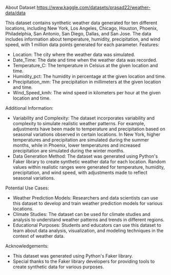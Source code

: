 About Dataset
https://www.kaggle.com/datasets/prasad22/weather-data/data

This dataset contains synthetic weather data generated for ten different locations, including New York, Los Angeles, Chicago, Houston, Phoenix, Philadelphia, San Antonio, San Diego, Dallas, and San Jose. The data includes information about temperature, humidity, precipitation, and wind speed, with 1 million data points generated for each parameter.
Features:

- Location: The city where the weather data was simulated.
- Date_Time: The date and time when the weather data was recorded.
- Temperature_C: The temperature in Celsius at the given location and time.
- Humidity_pct: The humidity in percentage at the given location and time.
- Precipitation_mm: The precipitation in millimeters at the given location and time.
- Wind_Speed_kmh: The wind speed in kilometers per hour at the given location and time.

Additional Information:

- Variability and Complexity: The dataset incorporates variability and complexity to simulate realistic weather patterns. For example, adjustments have been made to temperature and precipitation based on seasonal variations observed in certain locations. In New York, higher temperatures and precipitation are simulated during the summer months, while in Phoenix, lower temperatures and increased precipitation are simulated during the winter months.
- Data Generation Method: The dataset was generated using Python's Faker library to create synthetic weather data for each location. Random values within realistic ranges were generated for temperature, humidity, precipitation, and wind speed, with adjustments made to reflect seasonal variations.

Potential Use Cases:

- Weather Prediction Models: Researchers and data scientists can use this dataset to develop and train weather prediction models for various locations.
- Climate Studies: The dataset can be used for climate studies and analysis to understand weather patterns and trends in different regions.
- Educational Purposes: Students and educators can use this dataset to learn about data analysis, visualization, and modeling techniques in the context of weather data.

Acknowledgements:

- This dataset was generated using Python's Faker library.
- Special thanks to the Faker library developers for providing tools to create synthetic data for various purposes.
